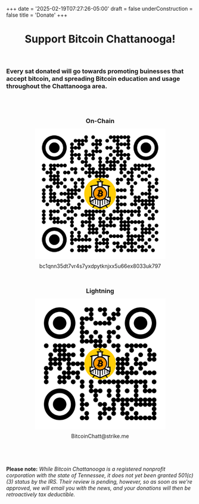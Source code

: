 +++
date = '2025-02-19T07:27:26-05:00'
draft = false
underConstruction = false
title = 'Donate'
+++

<div class="article">

<h1 style="text-align:center">Support Bitcoin Chattanooga!</h1>

<br>

<h3>Every sat donated will go towards promoting buinesses that accept bitcoin, and spreading Bitcoin education and usage throughout the Chattanooga area.</h3>

<br>

<div class="video-container">
  <div class="video-item">
    <h3 class="iframe-title">On-Chain</h3>
    <img src="content/Bitcoin Chatt QR On-chain.png" style="margin: 0rem;" width="350" height="350" alt="Donate on-chain">
    <p>bc1qnn35dt7vr4s7yxdpytknjxx5u66ex8033uk797</p>
  </div>
  <div class="video-item">
    <h3 class="iframe-title">Lightning</h3>
    <img src="content/Bitcoin Chatt QR Lightning.png" style="margin: 0rem;" width="350" height="350" alt="Donate over Lightning">
    <p>BitcoinChatt@strike.me</p>
  </div>
</div>

<style>
.video-container {
  display: flex;
  flex-wrap: wrap;
  gap: 3rem;
  justify-content: center;
  max-width: 800px;
  margin: 0 auto;
  padding: 40px;
}

.video-item {
  width: 350px;
  box-sizing: border-box;
}

.iframe-title {
  text-align: center;
  margin: 0 0 10px 0;
}

.video-item p {
  margin: 10px 0 0 0;
  text-align: center;
}

.video-item img {
  display: block;
}
</style>

<br>

<b>Please note:</b> <i>While Bitcoin Chattanooga is a registered nonprofit corporation with the state of Tennessee, it does not yet been granted 501(c)(3) status by the IRS. Their review is pending, however, so as soon as we're approved, we will email you with the news, and your donations will then be retroactively tax deductible.</i>

<br>

</div>
